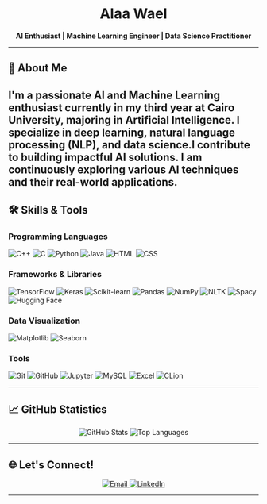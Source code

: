 <h1 align="center">Alaa Wael</h1>
<p align="center">
  <b>AI Enthusiast | Machine Learning Engineer | Data Science Practitioner</b>
</p>

---

## 🌟 About Me
I'm a passionate AI and Machine Learning enthusiast currently in my third year at Cairo University, majoring in Artificial Intelligence. I specialize in deep learning, natural language processing (NLP), and data science.I contribute to building impactful AI solutions. I am continuously exploring various AI techniques and their real-world applications.
---

## 🛠️ Skills & Tools

### **Programming Languages**
<p>
  <img src="https://img.shields.io/badge/C%2B%2B-00599C?style=for-the-badge&logo=cplusplus&logoColor=white&labelColor=black" alt="C++">
  <img src="https://img.shields.io/badge/C-00599C?style=for-the-badge&logo=c&logoColor=white&labelColor=black" alt="C">
  <img src="https://img.shields.io/badge/Python-3776AB?style=for-the-badge&logo=python&logoColor=white&labelColor=black" alt="Python">
  <img src="https://img.shields.io/badge/Java-007396?style=for-the-badge&logo=java&logoColor=white&labelColor=black" alt="Java">
  <img src="https://img.shields.io/badge/HTML-E34F26?style=for-the-badge&logo=html5&logoColor=white&labelColor=black" alt="HTML">
  <img src="https://img.shields.io/badge/CSS-1572B6?style=for-the-badge&logo=css3&logoColor=white&labelColor=black" alt="CSS">
</p>

### **Frameworks & Libraries**
<p>
  <img src="https://img.shields.io/badge/TensorFlow-FF6F00?style=for-the-badge&logo=tensorflow&logoColor=white&labelColor=black" alt="TensorFlow">
  <img src="https://img.shields.io/badge/Keras-D00000?style=for-the-badge&logo=keras&logoColor=white&labelColor=black" alt="Keras">
  <img src="https://img.shields.io/badge/Scikit--Learn-F7931E?style=for-the-badge&logo=scikit-learn&logoColor=white&labelColor=black" alt="Scikit-learn">
  <img src="https://img.shields.io/badge/Pandas-150458?style=for-the-badge&logo=pandas&logoColor=white&labelColor=black" alt="Pandas">
  <img src="https://img.shields.io/badge/NumPy-013243?style=for-the-badge&logo=numpy&logoColor=white&labelColor=black" alt="NumPy">
  <img src="https://img.shields.io/badge/NLTK-2C7BB6?style=for-the-badge&logo=nltk&logoColor=white&labelColor=black" alt="NLTK">
  <img src="https://img.shields.io/badge/Spacy-3E6E55?style=for-the-badge&logo=spacy&logoColor=white&labelColor=black" alt="Spacy">
  <img src="https://img.shields.io/badge/HuggingFace-FF6600?style=for-the-badge&logo=huggingface&logoColor=white&labelColor=black" alt="Hugging Face">
</p>

### **Data Visualization**
<p>
  <img src="https://img.shields.io/badge/Matplotlib-11557C?style=for-the-badge&logo=matplotlib&logoColor=white&labelColor=black" alt="Matplotlib">
  <img src="https://img.shields.io/badge/Seaborn-0099CC?style=for-the-badge&logo=seaborn&logoColor=white&labelColor=black" alt="Seaborn">
</p>

### **Tools**
<p>
  <img src="https://img.shields.io/badge/Git-F05032?style=for-the-badge&logo=git&logoColor=white&labelColor=black" alt="Git">
  <img src="https://img.shields.io/badge/GitHub-181717?style=for-the-badge&logo=github&logoColor=white&labelColor=black" alt="GitHub">
  <img src="https://img.shields.io/badge/Jupyter-F37626?style=for-the-badge&logo=jupyter&logoColor=white&labelColor=black" alt="Jupyter">
  <img src="https://img.shields.io/badge/MySQL-4479A1?style=for-the-badge&logo=mysql&logoColor=white&labelColor=black" alt="MySQL">
  <img src="https://img.shields.io/badge/Excel-217346?style=for-the-badge&logo=microsoftexcel&logoColor=white&labelColor=black" alt="Excel">
  <img src="https://img.shields.io/badge/CLion-000000?style=for-the-badge&logo=clion&logoColor=white&labelColor=black" alt="CLion">
</p>

---

## 📈 GitHub Statistics

<p align="center">
  <img src="https://github-readme-stats.vercel.app/api?username=Alaawael3&show_icons=true&theme=radical" alt="GitHub Stats" />
  <img src="https://github-readme-stats.vercel.app/api/top-langs/?username=Alaawael3&layout=compact&theme=radical" alt="Top Languages" />
</p>

---

## 🌐 Let's Connect!
<p align="center">
  <a href="mailto:alaawael1016@gmail.com">
    <img src="https://img.shields.io/badge/Email-D14836?style=for-the-badge&logo=gmail&logoColor=white" alt="Email">
  </a>
  <a href="https://www.linkedin.com/in/alaa-wael-338bb02a9/">
    <img src="https://img.shields.io/badge/LinkedIn-0077B5?style=for-the-badge&logo=linkedin&logoColor=white" alt="LinkedIn">
  </a>
</p>

---
